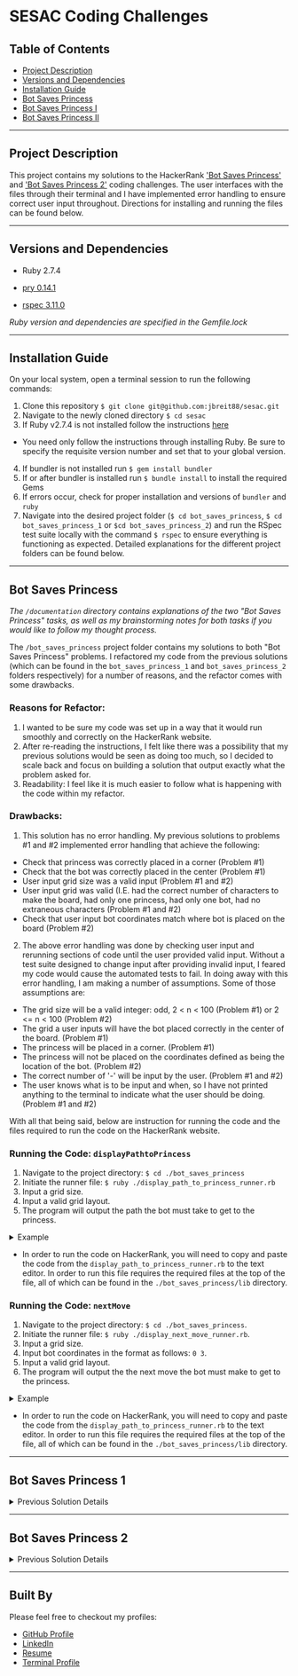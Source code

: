 # SESAC Coding Challenges

## Table of Contents
- <a href="#project-description">Project Description</a>
- <a href="#versions-and-dependencies">Versions and Dependencies</a>
- <a href="#installation-guide">Installation Guide</a>
- <a href="#bot-saves-princess">Bot Saves Princess</a>
- <a href="#bot-saves-princess-1">Bot Saves Princess I</a>
- <a href="#bot-saves-princess-2">Bot Saves Princess II</a>

----------

## Project Description

This project contains my solutions to the HackerRank ['Bot Saves Princess'](https://www.hackerrank.com/challenges/saveprincess) and ['Bot Saves Princess 2'](https://www.hackerrank.com/challenges/saveprincess2) coding challenges. The user interfaces with the files through their terminal and I have implemented error handling to ensure correct user input throughout. Directions for installing and running the files can be found below.

----------

## Versions and Dependencies

- Ruby 2.7.4

- [pry 0.14.1](https://github.com/pry/pry)
- [rspec 3.11.0](https://github.com/rspec/rspec-metagem)

*Ruby version and dependencies are specified in the Gemfile.lock*

----------

## Installation Guide

On your local system, open a terminal session to run the following commands:
1. Clone this repository `$ git clone git@github.com:jbreit88/sesac.git`
2. Navigate to the newly cloned directory `$ cd sesac`
3. If Ruby v2.7.4 is not installed follow the instructions [here](https://www.digitalocean.com/community/tutorials/how-to-install-ruby-on-rails-with-rbenv-on-macos)
  - You need only follow the instructions through installing Ruby. Be sure to specify the requisite version number and set that to your global version.
4. If bundler is not installed run `$ gem install bundler`
5. If or after bundler is installed run `$ bundle install` to install the required Gems
6. If errors occur, check for proper installation and versions of `bundler` and `ruby`
7. Navigate into the desired project folder (`$ cd bot_saves_princess`, `$ cd bot_saves_princess_1` or `$cd bot_saves_princess_2`) and run the RSpec test suite locally with the command `$ rspec` to ensure everything is functioning as expected. Detailed explanations for the different project folders can be found below. 

----------

## Bot Saves Princess

*The `/documentation` directory contains explanations of the two "Bot Saves Princess" tasks, as well as my brainstorming notes for both tasks if you would like to follow my thought process.*

The `/bot_saves_princess` project folder contains my solutions to both "Bot Saves Princess" problems. I refactored my code from the previous solutions (which can be found in the `bot_saves_princess_1` and `bot_saves_princess_2` folders respectively) for a number of reasons, and the refactor comes with some drawbacks.

### Reasons for Refactor:

1. I wanted to be sure my code was set up in a way that it would run smoothly and correctly on the HackerRank website.
2. After re-reading the instructions, I felt like there was a possibility that my previous solutions would be seen as doing too much, so I decided to scale back and focus on building a solution that output exactly what the problem asked for.
3. Readability: I feel like it is much easier to follow what is happening with the code within my refactor.

### Drawbacks:

1. This solution has no error handling. My previous solutions to problems #1 and #2 implemented error handling that achieve the following:
 - Check that princess was correctly placed in a corner (Problem #1)
 - Check that the bot was correctly placed in the center (Problem #1)
 - User input grid size was a valid input (Problem #1 and #2)
 - User input grid was valid (I.E. had the correct number of characters to make the board, had only one princess, had only one bot, had no extraneous characters (Problem #1 and #2)
 - Check that user input bot coordinates match where bot is placed on the board (Problem #2)
2. The above error handling was done by checking user input and rerunning sections of code until the user provided valid input. Without a test suite designed to change input after providing invalid input, I feared my code would cause the automated tests to fail. In doing away with this error handling, I am making a number of assumptions. Some of those assumptions are:
 - The grid size will be a valid integer: odd, 2 < n < 100 (Problem #1) or 2 <= n < 100 (Problem #2)
 - The grid a user inputs will have the bot placed correctly in the center of the board. (Problem #1)
 - The princess will be placed in a corner. (Problem #1)
 - The princess will not be placed on the coordinates defined as being the location of the bot. (Problem #2)
 - The correct number of '-' will be input by the user. (Problem #1 and #2)
 - The user knows what is to be input and when, so I have not printed anything to the terminal to indicate what the user should be doing. (Problem #1 and #2)

With all that being said, below are instruction for running the code and the files required to run the code on the HackerRank website.

### Running the Code: `displayPathtoPrincess`

1. Navigate to the project directory: `$ cd ./bot_saves_princess`
2. Initiate the runner file: `$ ruby ./display_path_to_princess_runner.rb`
3. Input a grid size.
4. Input a valid grid layout.
5. The program will output the path the bot must take to get to the princess.

<details>
  <summary>Example</summary>

  ![path_to_princess](https://user-images.githubusercontent.com/88853324/166185362-8c95899c-4887-436d-8c0a-49b85b69c655.gif)

</details>

- In order to run the code on HackerRank, you will need to copy and paste the code from the `display_path_to_princess_runner.rb` to the text editor. In order to run this file requires the required files at the top of the file, all of which can be found in the `./bot_saves_princess/lib` directory.

### Running the Code: `nextMove`

1. Navigate to the project directory: `$ cd ./bot_saves_princess`.
2. Initiate the runner file: `$ ruby ./display_next_move_runner.rb`.
3. Input a grid size.
4. Input bot coordinates in the format as follows: `0 3`.
5. Input a valid grid layout.
6. The program will output the the next move the bot must make to get to the princess.

<details>
  <summary>Example</summary>

  ![display_next_move](https://user-images.githubusercontent.com/88853324/166185819-3ee2c73d-51cf-44e6-9f19-d18c5ea04e99.gif)

</details>

- In order to run the code on HackerRank, you will need to copy and paste the code from the `display_path_to_princess_runner.rb` to the text editor. In order to run this file requires the required files at the top of the file, all of which can be found in the `./bot_saves_princess/lib` directory.

----------

## Bot Saves Princess 1

<details>
  
  <summary>Previous Solution Details</summary>

  A description of the problem can be found [here](https://www.hackerrank.com/challenges/saveprincess) or in the `bot_saves_princess_task.md`.

  *The `bot_saves_princess_1_planning_notes.md` file contains my brainstroming notes if you would like to see my thoguht process for developing the solution.*

  ### Running the File:

  1. From the `bot_saves_princess_1` directory run `$ ruby ./lib/runner.rb` to start the program.
    - The user is met with a prompt to input information: 

  ```
  "Please input a whole, odd number greater than 3 and less than 100 for a grid size." 
  ```

  - Error handling in place takes in the user input and if it is not an integer, or not an odd number between 2 and 100, the user is asked to repeat the action until a valid input is achieved.

  2. Upon successful input of a grid size, the user is asked to input their grid one row at a time. 

  ```
  Please enter '-' for empty space, 'm' for the bot, and 'p' for princess.
  Be sure your input matches your grid size.
  Row number 1 of 3:
  ```

  - The number of rows required scales with the user grid size input.
  - Error handling in place checks that the grid size is correct, that there is only one princess and she has been appropriately placed in a corner, that there is only one bot and it has been appropriately placed in the center, and that no characters besides the princess('p'), the bot('m'), and empty space ('-') have been used. 

  3. Once the user has provided a valid grid size and grid setup, the program finds the position of the bot, the position of the princess, and maneuvers the bot through to the princess in the fewest moves possible, then prints the path taken one step at a time in the terminal.

  ```
  Please input a whole, odd number greater than 3 and less than 100 for a grid size.
  3
  Please enter '-' for empty space, 'm' for the bot, and 'p' for princess.
  Be sure your input matches your grid size.
  Row number 1 of 3:
  ---
  Row number 2 of 3:
  -m-
  Row number 3 of 3:
  p--
  Path to Princess:
  DOWN
  LEFT
  ```

<details>
  <summary>Application Example GIF</summary>

  ![ezgif-4-b2a6ea5832](https://user-images.githubusercontent.com/88853324/166065436-9bec91f2-f9dd-4a59-a9ca-38dfffb4b57a.gif)

</details>
  
</details>

----------

## Bot Saves Princess 2

<details>
  
  <summary>Previous Solution Details</summary>

  A description of the problem can be found [here](https://www.hackerrank.com/challenges/saveprincess2) or in the `bot_saves_princess_2_task.md`.

  *The `bot_saves_princess_2_planning_notes.md` file contains my brainstroming notes if you would like to see my thoguht process for developing the solution.*

  ### Running the File:

  1. From the `bot_saves_princess_2` directory run `$ ruby ./lib/runner.rb` to start the program.
    - The user is met with a prompt to input information (different than the above solution because the requirements for a valid grid are different): 

  ```
  "Please input a whole number greater than 1 and less than 100 for a grid size." 
  ```

  - Error handling in place takes in the user input and if it is not an integer between 1 and 100, the user is asked to repeat the action until a valid input is achieved.

  2. Upon successful input of a grid size, the user is asked to input their desired coordinates for their bot: 

  ```
  Please enter the row coordinate for the bot.
  0
  Please enter the column coordinate for the bot.
  1
  ```
   - The bot coordinates must be entered as integers from 0 to one less than the grid size. This ensures that the bot can be placed by an index coordinate somewhere on the board. The above input will render bot coordinates of `[0,1]`

  3. After inputting the bot's coordinates, the user is prompted to input their grid configuration one row at a time:

  ```
  Please enter '-' for empty space, 'm' for the bot, and 'p' for princess.
  Be sure your input matches your grid size.
  Row number 1 of 3:
  ```

  - The number of rows required scales with the user grid size input.
  - Error handling in place checks that the grid size is correct, that there is only one princess and she has been appropriately placed in a corner, that there is only one bot and it has been appropriately placed in the center, and that no characters besides the princess('p'), the bot('m'), and empty space ('-') have been used. 

  4. Once the user has provided a valid grid size and grid setup, the program uses the position of the bot and the position of the princess to maneuver the bot towards the princess pne move at a time. The user is prompted is they want to see the bot's next move. The user can select `y` for 'Yes' or `n` for 'No'. Yes leads the terminal to print out the bot's next move and prompt the user again if they would like to see the next move. This continues until the user selects 'No' or the bot finds the princess. The final output to the terminal is the entire movement history of the bot in its journey to find the princess:

  ```
  Please input a whole number greater than 1 and less than 100 for a grid size.
  3
  Please enter the row coordinate for the bot.
  0
  Please enter the column coordinate for the bot.
  1
  Please enter '-' for empty space, 'm' for the bot, and 'p' for princess.
  Be sure your input matches your grid size.
  Row number 1 of 3:
  -m-
  Row number 2 of 3:
  ---
  Row number 3 of 3:
  --p
  Would you like to see the bot's next move? Y/n:
  y
  DOWN
  Would you like to see the bot's next move? Y/n:
  y
  DOWN
  Would you like to see the bot's next move? Y/n:
  y
  RIGHT
  The bot has found the princess.
  Here is your bot's full move history:
  DOWN
  DOWN
  RIGHT
  ```

<details>
  <summary>Application Example GIF: Yes Until Finish Path</summary>

  ![bot_princ_yes_only](https://user-images.githubusercontent.com/88853324/166169424-4ee9c0c9-1f2f-4bba-b42c-9907cb352f6a.gif)

</details>

   - If the user selects 'No' before the bot has found the princess, the journey is interupted and the bot's journey thus far is printed to the terminal:

  ```
  Please input a whole number greater than 1 and less than 100 for a grid size.
  3
  Please enter the row coordinate for the bot.
  0
  Please enter the column coordinate for the bot.
  1
  Please enter '-' for empty space, 'm' for the bot, and 'p' for princess.
  Be sure your input matches your grid size.
  Row number 1 of 3:
  -m-
  Row number 2 of 3:
  ---
  Row number 3 of 3:
  --p
  Would you like to see the bot's next move? Y/n:
  y
  DOWN
  Would you like to see the bot's next move? Y/n:
  n
  Thank you for playing!
  Here is your bot's full move history:
  DOWN
  ```

<details>
  <summary>Application Example GIF: Break Path with No</summary>

  ![bot_princ_end_no](https://user-images.githubusercontent.com/88853324/166169523-f0910a6b-2abc-449a-8993-a63e97c98d83.gif)

</details>
  
</details>

----------

## Built By

Please feel free to checkout my profiles:
<ul>
  <li><a href="https://github.com/jbreit88">GitHub Profile</a></li>
  <li><a href="https://www.linkedin.com/in/jbradfordbreiten/">LinkedIn</a></li>
  <li><a href="https://jbreit88.github.io/resume/">Resume</a></li>
  <li><a href="https://terminal.turing.edu/profiles/1235">Terminal Profile</a></li>
</ul>
